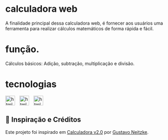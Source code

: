 # calculadora web

A finalidade principal dessa calculadora web, é fornecer aos usuários uma ferramenta para realizar cálculos matemáticos de forma rápida e fácil.

# função.

Cálculos básicos: Adição, subtração, multiplicação e divisão.

# tecnologias

 <img 
    aling="left"
    alt="html"
    title="html"
    width="30px"
    style="padding-right: 10px;"
  src="https://cdn.jsdelivr.net/gh/devicons/devicon@latest/icons/html5/html5-original.svg" />
  <img 
    aling="left"
    alt="html"
    title="html"
    width="30px"
    style="padding-right: 10px;"
  src="https://cdn.jsdelivr.net/gh/devicons/devicon@latest/icons/css3/css3-original.svg"/>
 <img 
    aling="left"
    alt="html"
    title="html"
    width="30px"
    style="padding-right: 10px;"
  src="https://cdn.jsdelivr.net/gh/devicons/devicon@latest/icons/javascript/javascript-original.svg"/>

 ## 🔗 Inspiração e Créditos  
 Este projeto foi inspirado em [Calculadora v2.0](https://github.com/Gutoneitzke/calculadora-html-css-js-v2) por [Gustavo Neitzke](https://github.com/Gutoneitzke).
